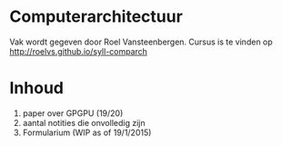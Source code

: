 # Computerarchitectuur

Vak wordt gegeven door Roel Vansteenbergen. Cursus is te vinden op http://roelvs.github.io/syll-comparch

# Inhoud

1. paper over GPGPU (19/20)
2. aantal notities die onvolledig zijn
3. Formularium (WIP as of 19/1/2015)